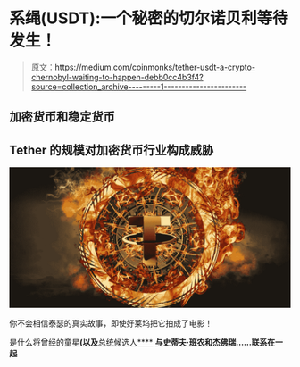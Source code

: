 # 系绳(USDT):一个秘密的切尔诺贝利等待发生！

> 原文：<https://medium.com/coinmonks/tether-usdt-a-crypto-chernobyl-waiting-to-happen-debb0cc4b3f4?source=collection_archive---------1----------------------->

## 加密货币和稳定货币

## Tether 的规模对加密货币行业构成威胁

![](img/c2f0d9442011ccc57d08c93b6094506e.png)

你不会相信泰瑟的真实故事，即使好莱坞把它拍成了电影！

是什么将曾经的童星[**(以及**总统候选人****](https://www.coindesk.com/markets/2014/07/09/brock-pierce-announces-dollar-backed-cryptocurrency-realcoin/) **[与史蒂夫·班农和杰佛瑞](https://www.hollywoodreporter.com/lifestyle/lifestyle-news/strange-saga-jeffrey-epstein-s-link-brock-pierce-1240462/)……联系在一起**